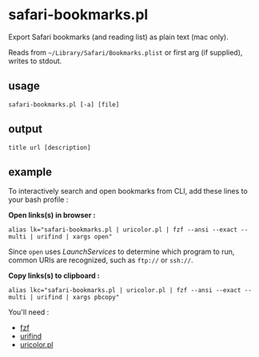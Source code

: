 safari-bookmarks.pl
===================

Export Safari bookmarks (and reading list) as plain text (mac only).

Reads from `~/Library/Safari/Bookmarks.plist` or first arg (if supplied), writes to stdout.


usage
-----

`safari-bookmarks.pl [-a] [file]`


output
------

`title url [description]`

example
-------

To interactively search and open bookmarks from CLI, add these lines to your bash profile :

**Open links(s) in browser :**
```
alias lk="safari-bookmarks.pl | uricolor.pl | fzf --ansi --exact --multi | urifind | xargs open"
```

Since `open` uses _LaunchServices_ to determine which program to run, common URIs are recognized, such as `ftp://` or `ssh://`. 

**Copy links(s) to clipboard :**
```
alias lkc="safari-bookmarks.pl | uricolor.pl | fzf --ansi --exact --multi | urifind | xargs pbcopy"
```

You'll need :
- [fzf](https://github.com/junegunn/fzf)
- [urifind](https://github.com/schwern/URI-Find)
- [uricolor.pl](https://github.com/kal247/uricolor.pl)
